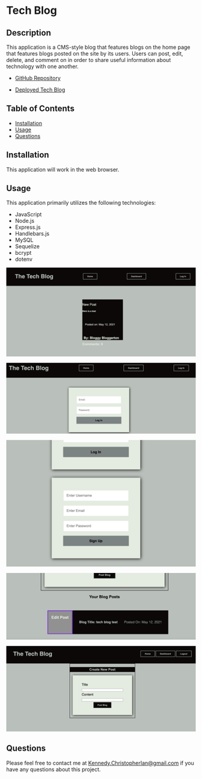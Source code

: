# Tech Blog

## Description

This application is a CMS-style blog that features blogs on the home page that features blogs posted on the site by its users. Users can post, edit, delete, and comment on in order to share useful information about technology with one another. 

* [GitHub Repository](https://github.com/cikennedy/tech-blog)

* [Deployed Tech Blog](https://salty-castle-29275.herokuapp.com/)

## Table of Contents

* [Installation](#installation)
* [Usage](#usage)
* [Questions](#questions)

## Installation

This application will work in the web browser.  

## Usage 

This application primarily utilizes the following technologies: 

* JavaScript
* Node.js
* Express.js
* Handlebars.js
* MySQL
* Sequelize 
* bcrypt 
* dotenv



![Home Page](assets/Homepage.png)

![Log In](assets/Login.png)

![Sign Up](assets/Signup.png)

![Dashboard Blogs](assets/Dashboard-Blogs.png)

![Create-Post](assets/Create-Post.png)


## Questions

Please feel free to contact me at [Kennedy.ChristopherIan@gmail.com](mailto:kennedy.christopherian@gmail.com) if you have any questions about this project. 
